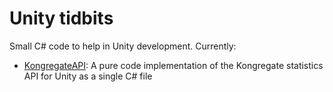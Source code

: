 Unity tidbits
=============

Small C# code to help in Unity development. Currently:

 * [KongregateAPI](net/kongregate): A pure code implementation of the Kongregate statistics API for Unity as a single C# file
